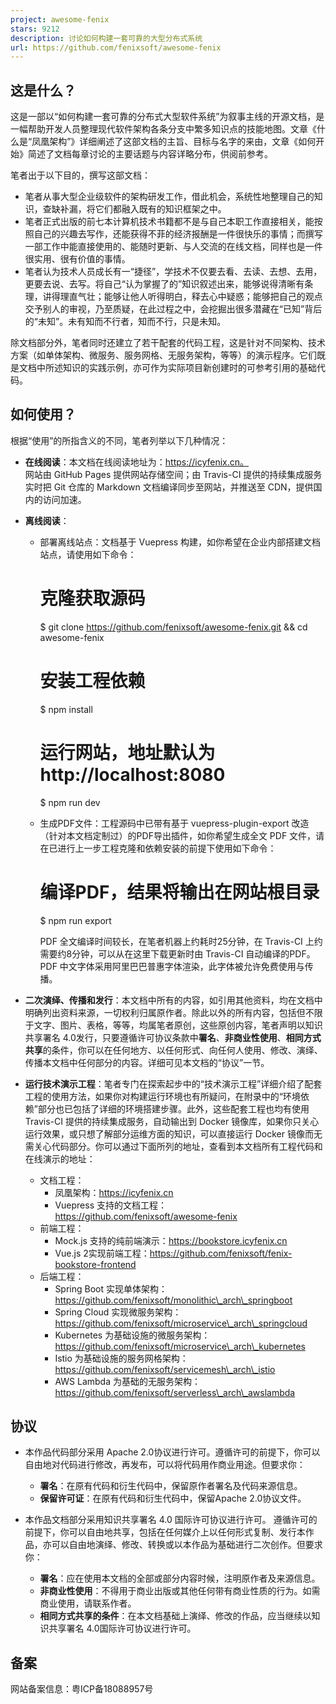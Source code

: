 ```yaml
---
project: awesome-fenix
stars: 9212
description: 讨论如何构建一套可靠的大型分布式系统
url: https://github.com/fenixsoft/awesome-fenix
---
```


  

这是什么？
-----

这是一部以“如何构建一套可靠的分布式大型软件系统”为叙事主线的开源文档，是一幅帮助开发人员整理现代软件架构各条分支中繁多知识点的技能地图。文章《什么是“凤凰架构”》详细阐述了这部文档的主旨、目标与名字的来由，文章《如何开始》简述了文档每章讨论的主要话题与内容详略分布，供阅前参考。

笔者出于以下目的，撰写这部文档：

-   笔者从事大型企业级软件的架构研发工作，借此机会，系统性地整理自己的知识，查缺补漏，将它们都融入既有的知识框架之中。
-   笔者正式出版的前七本计算机技术书籍都不是与自己本职工作直接相关，能按照自己的兴趣去写作，还能获得不菲的经济报酬是一件很快乐的事情；而撰写一部工作中能直接使用的、能随时更新、与人交流的在线文档，同样也是一件很实用、很有价值的事情。
-   笔者认为技术人员成长有一“捷径”，学技术不仅要去看、去读、去想、去用，更要去说、去写。将自己“认为掌握了的”知识叙述出来，能够说得清晰有条理，讲得理直气壮；能够让他人听得明白，释去心中疑惑；能够把自己的观点交予别人的审视，乃至质疑，在此过程之中，会挖掘出很多潜藏在“已知”背后的“未知”。未有知而不行者，知而不行，只是未知。

除文档部分外，笔者同时还建立了若干配套的代码工程，这是针对不同架构、技术方案（如单体架构、微服务、服务网格、无服务架构，等等）的演示程序。它们既是文档中所述知识的实践示例，亦可作为实际项目新创建时的可参考引用的基础代码。

如何使用？
-----

根据“使用”的所指含义的不同，笔者列举以下几种情况：

-   **在线阅读**：本文档在线阅读地址为：https://icyfenix.cn。  
    网站由 GitHub Pages 提供网站存储空间；由 Travis-CI 提供的持续集成服务实时把 Git 仓库的 Markdown 文档编译同步至网站，并推送至 CDN，提供国内的访问加速。
    
-   **离线阅读**：
    
    -   部署离线站点：文档基于 Vuepress 构建，如你希望在企业内部搭建文档站点，请使用如下命令：
        
        # 克隆获取源码
        $ git clone https://github.com/fenixsoft/awesome-fenix.git && cd awesome-fenix
        
        # 安装工程依赖
        $ npm install
        
        # 运行网站，地址默认为http://localhost:8080
        $ npm run dev
        
    -   生成PDF文件：工程源码中已带有基于 vuepress-plugin-export 改造（针对本文档定制过）的PDF导出插件，如你希望生成全文 PDF 文件，请在已进行上一步工程克隆和依赖安装的前提下使用如下命令：
        
        # 编译PDF，结果将输出在网站根目录
        $ npm run export
        
        PDF 全文编译时间较长，在笔者机器上约耗时25分钟，在 Travis-CI 上约需要约8分钟，可以从在这里下载更新时由 Travis-CI 自动编译的PDF。PDF 中文字体采用阿里巴巴普惠字体渲染，此字体被允许免费使用与传播。
        
-   **二次演绎、传播和发行**：本文档中所有的内容，如引用其他资料，均在文档中明确列出资料来源，一切权利归属原作者。除此以外的所有内容，包括但不限于文字、图片、表格，等等，均属笔者原创，这些原创内容，笔者声明以知识共享署名 4.0发行，只要遵循许可协议条款中**署名**、**非商业性使用**、**相同方式共享**的条件，你可以在任何地方、以任何形式、向任何人使用、修改、演绎、传播本文档中任何部分的内容。详细可见本文档的“协议”一节。
    
-   **运行技术演示工程**：笔者专门在探索起步中的“技术演示工程”详细介绍了配套工程的使用方法，如果你对构建运行环境也有所疑问，在附录中的“环境依赖”部分也已包括了详细的环境搭建步骤。此外，这些配套工程也均有使用 Travis-CI 提供的持续集成服务，自动输出到 Docker 镜像库，如果你只关心运行效果，或只想了解部分运维方面的知识，可以直接运行 Docker 镜像而无需关心代码部分。你可以通过下面所列的地址，查看到本文档所有工程代码和在线演示的地址：
    
    -   文档工程：
        -   凤凰架构：https://icyfenix.cn
        -   Vuepress 支持的文档工程：https://github.com/fenixsoft/awesome-fenix
    -   前端工程：
        -   Mock.js 支持的纯前端演示：https://bookstore.icyfenix.cn
        -   Vue.js 2实现前端工程：https://github.com/fenixsoft/fenix-bookstore-frontend
    -   后端工程：
        -   Spring Boot 实现单体架构：https://github.com/fenixsoft/monolithic\_arch\_springboot
        -   Spring Cloud 实现微服务架构：https://github.com/fenixsoft/microservice\_arch\_springcloud
        -   Kubernetes 为基础设施的微服务架构：https://github.com/fenixsoft/microservice\_arch\_kubernetes
        -   Istio 为基础设施的服务网格架构：https://github.com/fenixsoft/servicemesh\_arch\_istio
        -   AWS Lambda 为基础的无服务架构：https://github.com/fenixsoft/serverless\_arch\_awslambda

协议
--

-   本作品代码部分采用 Apache 2.0协议进行许可。遵循许可的前提下，你可以自由地对代码进行修改，再发布，可以将代码用作商业用途。但要求你：
    
    -   **署名**：在原有代码和衍生代码中，保留原作者署名及代码来源信息。
    -   **保留许可证**：在原有代码和衍生代码中，保留Apache 2.0协议文件。
-   本作品文档部分采用知识共享署名 4.0 国际许可协议进行许可。 遵循许可的前提下，你可以自由地共享，包括在任何媒介上以任何形式复制、发行本作品，亦可以自由地演绎、修改、转换或以本作品为基础进行二次创作。但要求你：
    
    -   **署名**：应在使用本文档的全部或部分内容时候，注明原作者及来源信息。
    -   **非商业性使用**：不得用于商业出版或其他任何带有商业性质的行为。如需商业使用，请联系作者。
    -   **相同方式共享的条件**：在本文档基础上演绎、修改的作品，应当继续以知识共享署名 4.0国际许可协议进行许可。

备案
--

网站备案信息：粤ICP备18088957号
